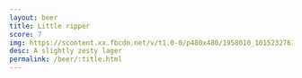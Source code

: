 ```yaml
---
layout: beer
title: Little ripper
score: 7
img: https://scontent.xx.fbcdn.net/v/t1.0-0/p480x480/1958010_10152327617388745_1928464789_n.jpg?oh=8014cf3b740906c6056b505ad01b0d1c&oe=58692598
desc: A slightly zesty lager
permalink: /beer/:title.html
---
```

